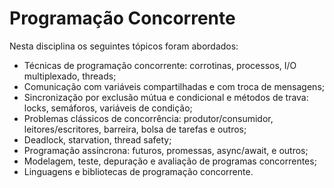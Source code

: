 # Programação Concorrente

Nesta disciplina os seguintes tópicos foram abordados:
- Técnicas de programação concorrente: corrotinas, processos, I/O multiplexado, threads;
- Comunicação com variáveis compartilhadas e com troca de mensagens;
- Sincronização por exclusão mútua e condicional e métodos de trava: locks, semáforos, variáveis de condição;
- Problemas clássicos de concorrência: produtor/consumidor, leitores/escritores, barreira, bolsa de tarefas e outros;
- Deadlock, starvation, thread safety;
- Programação assíncrona: futuros, promessas, async/await, e outros;
- Modelagem, teste, depuração e avaliação de programas concorrentes;
- Linguagens e bibliotecas de programação concorrente.